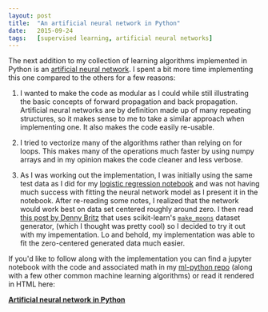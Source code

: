 ```yaml
---
layout:	post
title:	"An artificial neural network in Python"
date:	2015-09-24
tags:	[supervised learning, artificial neural networks]
---
```


The next addition to my collection of learning algorithms implemented
in Python is an [artificial neural network](/notebooks/Artificial-Neural-Network).
I spent a bit more time implementing this one compared to the others
for a few reasons:

1. I wanted to make the code as modular as I could while still illustrating
the basic concepts of forward propagation and back propagation.
Artificial neural networks are by definition made up of many repeating structures, so it makes sense to me to take a similar approach when implementing one. It also makes the code easily re-usable.

2. I tried to vectorize many of the algorithms rather than relying on for loops.
This makes many of the operations much faster by using numpy arrays and in my
opinion makes the code cleaner and less verbose.

3. As I was working out the implementation, I was initially using the same
test data as I did for my [logistic regression notebook](/notebooks/Logistic-Regression)
and was not having much success with fitting the neural network model as I
present it in the notebook. After re-reading some notes, I realized that the
network would work best on data set centered roughly around zero. I then read
[this post by Denny Britz](http://www.wildml.com/2015/09/implementing-a-neural-network-from-scratch/) that uses scikit-learn's [`make_moons`](http://scikit-learn.org/stable/modules/generated/sklearn.datasets.make_moons.html#sklearn.datasets.make_moons)
dataset generator, (which I thought was pretty cool) so I decided to try it out
with my impementation. Lo and behold, my implementation was able to fit the
zero-centered generated data much easier.

If you'd like to follow along with the implementation you can find a
jupyter notebook with the code and associated math in my [ml-python repo](http://github.com/jonchar/ml-python)
(along with a few other common machine learning algorithms) or read it rendered
in HTML here:

**[Artificial neural network in Python](/notebooks/Artificial-Neural-Networks)**
